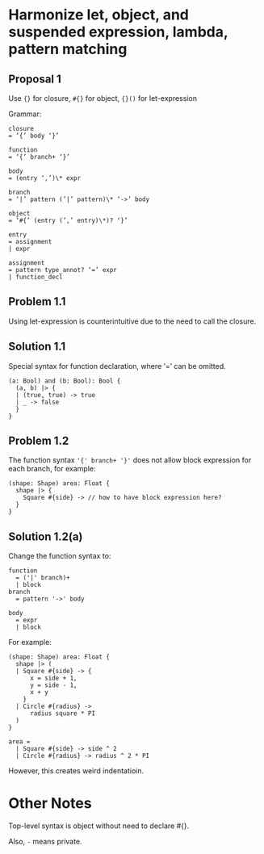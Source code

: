 # Harmonize let, object, and suspended expression, lambda, pattern matching

## Proposal 1

Use `{}` for closure, `#{}` for object, `{}()` for let-expression

Grammar:

```
closure
= ‘{’ body ‘}’

function
= ‘{’ branch+ ‘}’

body
= (entry ‘,’)\* expr

branch
= ‘|’ pattern (’|’ pattern)\* ‘->’ body

object
= ‘#{’ (entry (’,’ entry)\*)? ‘}’

entry
= assignment
| expr

assignment
= pattern type_annot? ‘=’ expr
| function_decl
```

## Problem 1.1

Using let-expression is counterintuitive due to the need to call the closure.

## Solution 1.1

Special syntax for function declaration, where ‘=’ can be omitted.

```
(a: Bool) and (b: Bool): Bool {
  (a, b) |> {
  | (true, true) -> true
  | _ -> false
  }
}
```

## Problem 1.2

The function syntax `'{' branch+ '}'` does not allow block expression for each
branch, for example:

```
(shape: Shape) area: Float {
  shape |> {
    Square #{side} -> // how to have block expression here?
  }
}
```

## Solution 1.2(a)

Change the function syntax to:

```
function
  = ('|' branch)+
  | block
branch
  = pattern '->' body

body
  = expr
  | block
```

For example:

```
(shape: Shape) area: Float {
  shape |> (
  | Square #{side} -> {
      x = side + 1,
      y = side - 1,
      x + y
    }
  | Circle #{radius} ->
      radius square * PI
  )
}

area =
  | Square #{side} -> side ^ 2
  | Circle #{radius} -> radius ^ 2 * PI

```

However, this creates weird indentatioin.

# Other Notes

Top-level syntax is object without need to declare #{}.

Also, `-` means private.
